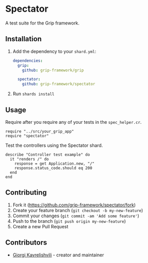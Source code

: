 # Spectator

A test suite for the Grip framework.

## Installation

1. Add the dependency to your `shard.yml`:

   ```yaml
   dependencies:
     grip:
       github: grip-framework/grip

     spectator:
       github: grip-framework/spectator
   ```

2. Run `shards install`

## Usage

Require after you require any of your tests in the `spec_helper.cr`.

```crystal
require "../src/your_grip_app"
require "spectator"
```

Test the controllers using the Spectator shard.

```crystal
describe "Controller test example" do
  it "renders /" do
    response = get Application.new, "/"
    response.status_code.should eq 200
  end
end
```

## Contributing

1. Fork it (<https://github.com/grip-framework/spectator/fork>)
2. Create your feature branch (`git checkout -b my-new-feature`)
3. Commit your changes (`git commit -am 'Add some feature'`)
4. Push to the branch (`git push origin my-new-feature`)
5. Create a new Pull Request

## Contributors

- [Giorgi Kavrelishvili](https://github.com/grip-framework) - creator and maintainer
